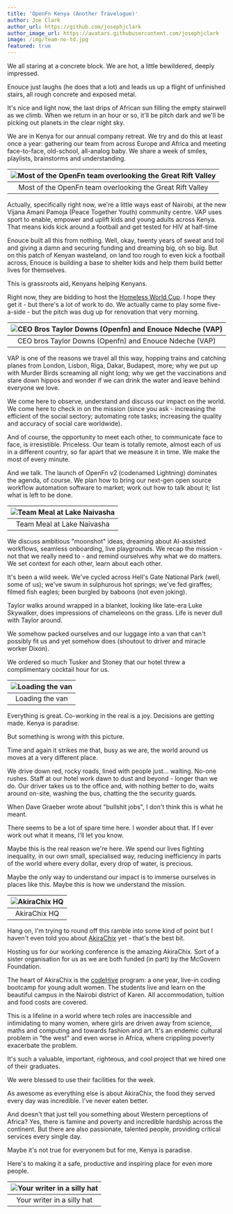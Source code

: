 ```yaml
---
title: 'OpenFn Kenya (Another Travelogue)'
author: Joe Clark
author_url: https://github.com/josephjclark
author_image_url: https://avatars.githubusercontent.com/josephjclark
image: /img/team-no-td.jpg
featured: true
---
```


We all staring at a concrete block. We are hot, a little bewildered, deeply impressed.

Enouce just laughs (he does that a lot) and leads us up a flight of unfinished stairs, all rough concrete and exposed metal.

It's nice and light now, the last drips of African sun filling the empty stairwell as we climb. When we return in an hour or so, it'll be pitch dark and we'll be picking out planets in the clear night sky.

We are in Kenya for our annual company retreat. We try and do this at least once a year: gathering our team from across Europe and Africa and meeting face-to-face, old-school, all-analog baby. We share a week of smiles, playlists, brainstorms and understanding.

|![Most of the OpenFn team overlooking the Great Rift Valley](/img/team-kenya.jpg)|
|:--:|
|Most of the OpenFn team overlooking the Great Rift Valley|

<!--truncate-->

Actually, specifically right now, we're a little ways east of Nairobi, at the new Vijana Amani Pamoja (Peace Together Youth) community centre. VAP uses sport to enable, empower and uplift kids and young adults across Kenya. That means kids kick around a football and get tested for HIV at half-time

Enouce built all this from nothing. Well, okay, twenty years of sweat and toil and giving a damn and securing funding and dreaming big, oh so big. But on this patch of Kenyan wasteland, on land too rough to even kick a football across, Enouce is building a base to shelter kids and help them build better lives for themselves.

This is grassroots aid, Kenyans helping Kenyans.

Right now, they are bidding to host the [Homeless World Cup](https://www.homelessworldcup.org/stories/more-than-a-game-using-football-to-drive-social-change-in-kenya). I hope they get it - but there's a lot of work to do. We actually came to play some five-a-side - but the pitch was dug up for renovation that very morning.

|![CEO Bros Taylor Downs (Openfn) and Enouce Ndeche (VAP)](/img/taylor-enouce.jpeg)|
|:--:|
|CEO bros Taylor Downs (Openfn) and Enouce Ndeche (VAP)|

VAP is one of the reasons we travel all this way, hopping trains and catching planes from London, Lisbon, Riga, Dakar, Budapest, more; why we put up with Murder Birds screaming all night long; why we get the vaccinations and stare down hippos and wonder if we can drink the water and leave behind everyone we love.

We come here to observe, understand and discuss our impact on the world. We come here to check in on the mission (since you ask - increasing the efficient of the social sectory; automating rote tasks; increasing the quality and accuracy of social care worldwide). 

And of course, the opportunity to meet each other, to communicate face to face, is irresistible. Priceless. Our team is totally remote, almost each of us in a different country, so far apart that we measure it in time. We make the most of every minute.

And we talk. The launch of OpenFn v2 (codenamed Lightning) dominates the agenda, of course. We plan how to bring our next-gen open source workflow automation software to market; work out how to talk about it; list what is left to be done.

|![Team Meal at Lake Naivasha](/img/team-kenya-meal.jpg)|
|:--:|
|Team Meal at Lake Naivasha|

We discuss ambitious "moonshot" ideas, dreaming about AI-assisted workflows, seamless onboarding, live playgrounds. We recap the mission - not that we really need to - and remind ourselves why what we do matters. We set context for each other, learn about each other.

It's been a wild week. We've cycled across Hell's Gate National Park (well, some of us); we've swum in sulphurous hot springs; we've fed giraffes; filmed fish eagles; been burgled by baboons (not even joking).

Taylor walks around wrapped in a blanket, looking like late-era Luke Skywalker, does impressions of chameleons on the grass. Life is never dull with Taylor around.

We somehow packed ourselves and our luggage into a van that can't possibly fit us and yet somehow does (shoutout to driver and miracle worker Dixon).

We ordered so much Tusker and Stoney that our hotel threw a complimentary cocktail hour for us.

|![Loading the van](/img/dixons-van.webp)|
|:--:|
|Loading the van|

Everything is great. Co-working in the real is a joy. Decisions are getting made. Kenya is paradise.

But something is wrong with this picture.

Time and again it strikes me that, busy as we are, the world around us moves at a very different place.

We drive down red, rocky roads, lined with people just... waiting. No-one rushes. Staff at our hotel work dawn to dust and beyond - longer than we do. Our driver takes us to the office and, with nothing better to do, waits around on-site, washing the bus, chatting the the security guards.

When Dave Graeber wrote about "bullshit jobs", I don't think this is what he meant.

There seems to be a lot of spare time here. I wonder about that. If I ever work out what it means, I'll let you know.

Maybe this is the real reason we're here. We spend our lives fighting inequality, in our own small, specialised way, reducing inefficiency in parts of the world where every dollar, every drop of water, is precious.

Maybe the only way to understand our impact is to immerse ourselves in places like this. Maybe this is how we understand the mission.

|![AkiraChix HQ](/img/akira-chix.jpg)|
|:--:|
|AkiraChix HQ|

Hang on, I'm trying to round off this ramble into some kind of point but I haven't even told you about [AkiraChix](https://akirachix.com/) yet - that's the best bit.

Hosting us for our working conference is the amazing AkiraChix. Sort of a sister organisation for us as we are both funded (in part) by the McGovern Foundation.

The heart of AkiraChix is the [codeHive](https://akirachix.com/programs/codeHive/) program: a one year, live-in coding bootcamp for young adult women. The students live and learn on the beautiful campus in the Nairobi district of Karen. All accommodation, tuition and food costs are covered.

This is a lifeline in a world where tech roles are inaccessible and intimidating to many women, where girls are driven away from science, maths and computing and towards fashion and art. It's an endemic cultural problem in "the west" and even worse in Africa, where crippling poverty exacerbate the problem.

It's such a valuable, important, righteous, and cool project that we hired one of their graduates.

We were blessed to use their facilities for the week.

As awesome as everything else is about AkiraChix, the food they served every day was incredible. I've never eaten better.

And doesn't that just tell you something about Western perceptions of Africa? Yes, there is famine and poverty and incredible hardship across the continent. But there are also passionate, talented people, providing critical services every single day.

Maybe it's not true for everyonem but for me, Kenya is paradise.

Here's to making it a safe, productive and inspiring place for even more people.

|![Your writer in a silly hat](/img/kenya-joe.jpg)|
|:--:|
|Your writer in a silly hat|